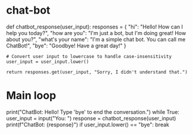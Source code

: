 # chat-bot
def chatbot_response(user_input):
    responses = {
        "hi": "Hello! How can I help you today?",
        "how are you": "I'm just a bot, but I'm doing great! How about you?",
        "what's your name": "I'm a simple chat bot. You can call me ChatBot!",
        "bye": "Goodbye! Have a great day!"
    }
    
    # Convert user input to lowercase to handle case-insensitivity
    user_input = user_input.lower()
    
    return responses.get(user_input, "Sorry, I didn't understand that.")

# Main loop
print("ChatBot: Hello! Type 'bye' to end the conversation.")
while True:
    user_input = input("You: ")
    response = chatbot_response(user_input)
    print(f"ChatBot: {response}")
    if user_input.lower() == "bye":
        break
